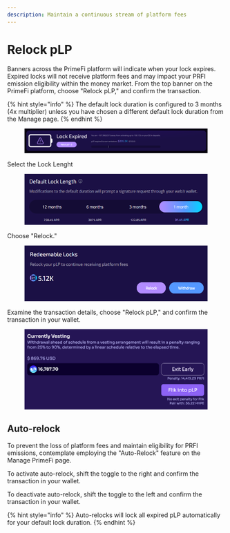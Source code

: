 ```yaml
---
description: Maintain a continuous stream of platform fees
---
```


# Relock pLP

Banners across the PrimeFi platform will indicate when your lock expires. Expired locks will not receive platform fees and may impact your PRFI emission eligibility within the money market. From the top banner on the PrimeFi platform, choose "Relock pLP," and confirm the transaction.

{% hint style="info" %}
The default lock duration is configured to 3 months (4x multiplier) unless you have chosen a different default lock duration from the Manage page.
{% endhint %}

<figure><img src="../.gitbook/assets/image (2) (1).png" alt="" width="563"><figcaption></figcaption></figure>

Select the Lock Lenght

<figure><img src="../.gitbook/assets/image (1) (1) (1) (1).png" alt="" width="489"><figcaption></figcaption></figure>

Choose "Relock."

<figure><img src="../.gitbook/assets/image (2) (1) (1).png" alt="" width="563"><figcaption></figcaption></figure>

Examine the transaction details, choose "Relock pLP," and confirm the transaction in your wallet.

<figure><img src="../.gitbook/assets/image (3).png" alt=""><figcaption></figcaption></figure>

## Auto-relock

To prevent the loss of platform fees and maintain eligibility for PRFI emissions, contemplate employing the "Auto-Relock" feature on the Manage PrimeFi page.

To activate auto-relock, shift the toggle to the right and confirm the transaction in your wallet.

To deactivate auto-relock, shift the toggle to the left and confirm the transaction in your wallet.

{% hint style="info" %}
Auto-relocks will lock all expired pLP automatically for your default lock duration.
{% endhint %}
